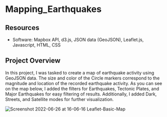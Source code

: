 # Mapping_Earthquakes

## Resources
- Software: Mapbox API, d3.js, JSON data (GeoJSON), Leaflet.js, Javascript, HTML, CSS

## Project Overview
In this project, I was tasked to create a map of earthquake activity using GeoJSON data. The size and color of the Circle markers correspond to the magnitude and location of the recorded earthquake activity. As you can see on the map below, I added the filters for Earthquakes, Tectonic Plates, and Major Earthquakes for easy filtering of results. Additionally, I added Dark, Streets, and Satellite modes for further visualization.



![Screenshot 2022-06-26 at 16-06-16 Leaflet-Basic-Map](https://user-images.githubusercontent.com/102476861/175835762-76931f65-2db5-4608-95b5-82af5a5e6436.png)
